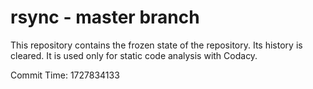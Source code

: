 # rsync - master branch

This repository contains the frozen state of the repository.
Its history is cleared. It is used only for static code
analysis with Codacy.

Commit Time: 1727834133